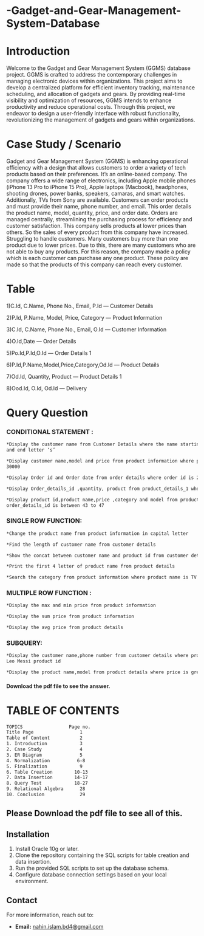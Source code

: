 # -Gadget-and-Gear-Management-System-Database

# Introduction

Welcome to the Gadget and Gear Management System (GGMS) 
database project. GGMS is crafted to address the contemporary 
challenges in managing electronic devices within organizations. This 
project aims to develop a centralized platform for efficient inventory 
tracking, maintenance scheduling, and allocation of gadgets and gears. 
By providing real-time visibility and optimization of resources, GGMS 
intends to enhance productivity and reduce operational costs. Through 
this project, we endeavor to design a user-friendly interface with robust 
functionality, revolutionizing the management of gadgets and gears 
within organizations.

# Case Study / Scenario

Gadget and Gear Management System (GGMS) is enhancing operational 
efficiency with a design that allows customers to order a variety of tech products 
based on their preferences. It’s an online-based company.
The company offers a wide range of electronics, including Apple mobile phones 
(iPhone 13 Pro to iPhone 15 Pro), Apple laptops (Macbook), headphones, shooting 
drones, power banks, speakers, camaras, and smart watches. Additionally, TVs 
from Sony are available. Customers can order products and must provide their 
name, phone number, and email. 
This order details the product name, model, quantity, price, and order date. Orders 
are managed centrally, streamlining the purchasing process for efficiency and 
customer satisfaction. This company sells products at lower prices than others. So 
the sales of every product from this company have increased. Struggling to handle 
customers. Many customers buy more than one product due to lower prices. Due to 
this, there are many customers who are not able to buy any products.
For this reason, the company made a policy which is each customer can purchase 
any one product. These policy are made so that the products of this company can 
reach every customer.

# Table
1)C.Id, C.Name, Phone No., Email, P.Id — Customer Details

2)P.Id, P.Name, Model, Price, Category — Product Information

3)C.Id, C.Name, Phone No., Email, O.Id — Customer Information

4)O.Id,Date — Order Details

5)Po.Id,P.Id,O.Id — Order Details 1

6)P.Id,P.Name,Model,Price,Category,Od.Id — Product Details

7)Od.Id, Quantity, Product — Product Details 1

8)Ood.Id, O.Id, Od.Id — Delivery


# Query Question
### CONDITIONAL STATEMENT :
```bash
*Display the customer name from Customer Details where the name starting letter ‘A’ 
and end letter ‘s’

*Display customer name,model and price from product information where price is less than 
30000

*Display Order id and Order date from order details where order id is 230

*Display Order_details_id ,quantity, product from product_details_1 where quantity is equal to 3

*Display product id,product name,price ,category and model from product details where 
order_details_id is between 43 to 47
```
### SINGLE ROW FUNCTION:
```bash
*Change the product name from product information in capital letter

*Find the length of customer name from customer details

*Show the concat between customer name and product id from customer details

*Print the first 4 letter of product name from product details

*Search the category from product information where product name is TV and find the location of ‘H’
```
### MULTIPLE ROW FUNCTION :
```bash
*Display the max and min price from product information

*Display the sum price from product information

*Display the avg price from product details
```
### SUBQUERY:
```bash
*Display the customer name,phone number from customer details where product id is greater than 
Leo Messi product id

*Display the product name,model from product details where price is greater than AirpodsMax price
```
#### Download the pdf file to see the answer. 

# TABLE OF CONTENTS 
```bash
TOPICS                 Page no.
Title Page                 1
Table of Content           2
1. Introduction            3
2. Case Study              4
3. ER Diagram              5
4. Normalization          6-8
5. Finalization            9
6. Table Creation        10-13
7. Data Insertion        14-17
8. Query Test            18-27
9. Relational Algebra      28
10. Conclusion             29 
```
##  Please Download the pdf file to see all of this. 


## Installation

1. Install Oracle 10g or later.
2. Clone the repository containing the SQL scripts for table creation and data insertion.
3. Run the provided SQL scripts to set up the database schema.
4. Configure database connection settings based on your local environment.


## Contact

For more information, reach out to:

- **Email:** [nahin.islam.bd4@gmail.com](mailto:nahin.islam.bd4@gmail.com)
